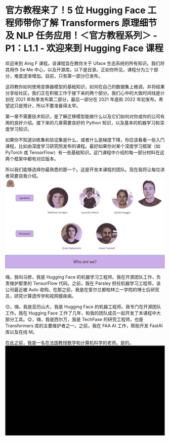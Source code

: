 # 官方教程来了！5 位 Hugging Face 工程师带你了解 Transformers 原理细节及 NLP 任务应用！＜官方教程系列＞ - P1：L1.1 - 欢迎来到 Hugging Face 课程 

欢迎来到 Aing F 课程。该课程旨在教你关于 Uface 生态系统的所有知识。我们将其用作 Se Me 中心，以及开源库。以下是目录。正如你所见，课程分为三个部分，难度逐渐增加。目前，只有第一部分已发布。

这将教你如何使用变换器模型的基础知识，如何在自己的数据集上微调，并将结果分享给社区。我们正在积极工作于接下来的两个部分。我们心中的大致时间线是计划在 2021 年秋季发布第二部分，最后一部分在 2021 年底和 2022 年初发布。希望这只是预计，所以不要准备得太早。

第一章不需要技术知识，是了解迁移模型能做什么以及它们如何对你或你的公司有用的良好介绍。接下来的几章需要良好的 Python 知识，以及基本的机器学习和深度学习知识。

如果你不知道训练集和验证集是什么，或者什么是梯度下降，你应该看看一些入门课程，比如由深度学习研究院发布的课程。最好如果你对某个深度学习框架（如 PyTorch 或 TensorFlow）有一些基础知识。这门课程中介绍的每一部分材料在这两个框架中都有对应版本。

所以我们能够选择你最熟悉的那一个。这是开发本课程的团队。现在我将让每位讲者简要自我介绍。![](img/fe6c73294945af1bd1bf68d48ce70497_1.png)

嗨，我叫马修，我是 Hugging Face 的机器学习工程师。我在开源团队工作，负责维护那里的 TensorFlow 代码。之前，我在 Parsley 担任机器学习工程师，该公司最近被 Auto 收购。在那之前，我是在爱尔兰都柏林三一学院的博士后研究员，研究计算遗传学和视网膜疾病。

😊，嗨，我是亚历山大，我是 Hugging Face 的机器工程师。我专门在开源团队工作。我在 Hugging Face 工作了几年，和我的团队成员一起开发了本课程中大部分工具。😊，嗨，我是西尔万，我是 TechFase 的研究工程师，也是 Transformers 库的主要维护者之一。之前，我在 FAA AI 工作，帮助开发 FastAI 库以及在线 M。

在此之前，我是一名在法国教授数学和计算机科学的老师。是的。![](img/fe6c73294945af1bd1bf68d48ce70497_3.png)

